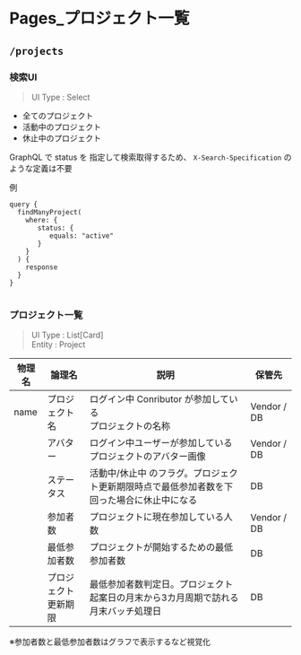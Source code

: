 
# Pages_プロジェクト一覧

## `/projects`

### 検索UI
    
> UI Type : Select

- 全てのプロジェクト
- 活動中のプロジェクト
- 休止中のプロジェクト
    
GraphQL で status を 指定して検索取得するため、 `X-Search-Specification` のような定義は不要
    
例
```graphql=
query {
  findManyProject(
    where: {
       status: {
          equals: "active"
       }
    }
  ) {
    response
  }
}
    
```
    
### プロジェクト一覧

> UI Type : List[Card]  
> Entity : Project

| 物理名 | 論理名 | 説明 | 保管先 |
| -------- | -------- | -------- |-------- |
| name | プロジェクト名 | ログイン中 Conributor が参加している<br>プロジェクトの名称   | Vendor / DB |
|  | アバター | ログイン中ユーザーが参加している<br>プロジェクトのアバター画像   | Vendor / DB  |
|  | ステータス | 活動中/休止中 のフラグ。プロジェクト更新期限時点で最低参加者数を下回った場合に休止中になる | DB  |
|  | 参加者数 | プロジェクトに現在参加している人数 | Vendor / DB  |
|  | 最低参加者数 | プロジェクトが開始するための最低参加者数 | DB  |
|  | プロジェクト更新期限 | 最低参加者数判定日。プロジェクト起案日の月末から3カ月周期で訪れる月末バッチ処理日 | DB  |
    
※参加者数と最低参加者数はグラフで表示するなど視覚化
